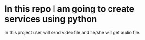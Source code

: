 # In this repo I am going to create services using python
In this project user will send video file and he/she will get audio file.
